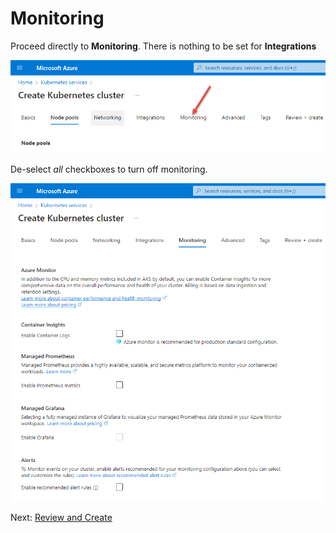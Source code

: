 # Monitoring

Proceed directly to **Monitoring**. There is nothing to be set for **Integrations**

![image](../images/07-monitoring.png)

De-select *all* checkboxes to turn off monitoring.

![image](../images/07a-monitoring.png)

Next: [Review and Create](./08-review-and-create.md)
